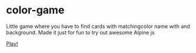 # color-game
Little game where you have to find cards with matchingcolor name with and background. Made it just for fun to try out awesome Alpine js

[Play!](https://miggi-color-game.netlify.app)
